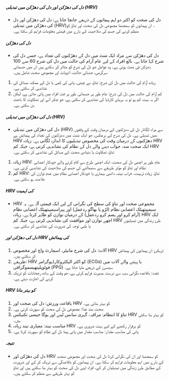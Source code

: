 ##### دل کی دھڑکن اور دل کی دھڑکن میں تبدیلی (HRV)
* دل کی صحت کو اکثر دو اہم پیمانوں کے ذریعے جانچا جاتا ہے: دل کی دھڑکن اور دل کی دھڑکن میں تبدیلی (HRV)۔ ان پیمانوں کو سمجھنا مجموعی دل کی صحت اور تناؤ کو منظم کرنے کی جسم کی صلاحیت کے بارے میں قیمتی معلومات فراہم کر سکتا ہے۔

##### دل کی دھڑکن
* دل کی دھڑکن سے مراد ایک منٹ میں دل کے دھڑکنوں کی تعداد ہے، جسے دل کی شرح کہا جاتا ہے۔ بالغ افراد کے لیے عام آرام کی حالت میں دل کی شرح 60 سے 100 دھڑکن فی منٹ ہوتی ہے۔ وہ عوامل جو دل کی شرح کو متاثر کر سکتے ہیں ان میں جسمانی سرگرمی، جذباتی حالت، ادویات اور مجموعی صحت شامل ہیں۔

1. زیادہ آرام کی حالت میں دل کی شرح: تناؤ، بے چینی، پانی کی کمی یا دل کے ممکنہ مسائل کی نشاندہی کر سکتی ہے۔
2. کم آرام کی حالت میں دل کی شرح: عام طور پر جسمانی طور پر فٹ افراد میں پائی جاتی ہے، لیکن اگر یہ بہت کم ہو تو یہ بریڈی کارڈیا کی نشاندہی کر سکتی ہے، جو چکر آنے اور تھکاوٹ کا باعث بن سکتی ہے۔

##### دل کی دھڑکن میں تبدیلی (HRV)
* دل کی دھڑکن میں تبدیلی (HRV) سے مراد لگاتار دل کی دھڑکنوں کے درمیان وقت کے وقفوں میں تبدیلی ہے۔ دل کی شرح کے برعکس، جو ایک منٹ میں دھڑکنوں کی تعداد کی پیمائش ہے، HRV دھڑکنوں کے درمیان وقت کی مخصوص تبدیلیوں کا اندازہ لگاتی ہے۔ زیادہ HRV ایک صحت مند، جواب دینے والے دل کے نظام کی نشاندہی کرتی ہے، جبکہ کم HRV تناؤ، تھکاوٹ یا بنیادی صحت کے مسائل کی نشاندہی کر سکتی ہے۔

1. زیادہ HRV: عام طور پر اچھی دل کی صحت، ایک اچھی طرح سے کام کرنے والے خودکار اعصابی نظام اور تناؤ کو مؤثر طریقے سے سنبھالنے کی جسم کی صلاحیت کی نشاندہی کرتی ہے۔
2. کم HRV: تناؤ، زیادہ تربیت، خراب نیند، دائمی بیماری یا خودکار اعصابی نظام میں عدم توازن کی علامت ہو سکتی ہے۔

##### HRV کی اہمیت
* HRV مجموعی صحت اور تناؤ کی سطح کی نگرانی کے لیے ایک قیمتی آلہ ہے۔ یہ سیمپیتھیٹک اعصابی نظام (لڑو یا بھاگو ردعمل) اور پیراسیمپیتھیٹک اعصابی نظام (آرام کرو اور ہضم کرو ردعمل) کے درمیان توازن کو ظاہر کرتا ہے۔ زیادہ HRV ایک اچھے توازن اور موافقت کی نشاندہی کرتی ہے، جبکہ کم HRV طرز زندگی میں تبدیلیوں یا طبی توجہ کی ضرورت کی نشاندہی کر سکتی ہے۔

##### دل کی دھڑکن اور HRV کی پیمائش
1. آلات: دل کی شرح مانیٹر، اسمارٹ واچ اور مخصوص HRV ٹریکرز ان پیمانوں کی پیمائش کر سکتے ہیں۔
2. طریقے: HRV کو اکثر الیکٹروکارڈیوگرامز (ECGs) یا پہننے والے آلات میں فوٹوپلیتھیسموگرافی (PPG) سینسرز کے ذریعے ماپا جاتا ہے۔
3. تعدد: باقاعدہ نگرانی سب سے درست بصیرت فراہم کرتی ہے، جو وقت کے ساتھ رجحانات کو ٹریک کرنے کی اجازت دیتی ہے۔

##### HRV کو بہتر بنانا
1. باقاعدہ ورزش: دل کی صحت اور HRV کو بہتر بناتی ہے۔
2. صحت مند غذا: مجموعی دل کی صحت کو سپورٹ کرتی ہے۔
3. تناؤ کا انتظام: مراقبہ، گہری سانس لینے اور یوگا جیسی تکنیکس HRV کو بہتر بنا سکتی ہیں۔
4. مناسب نیند: معیاری نیند زیادہ HRV کو برقرار رکھنے کے لیے بہت ضروری ہے۔
5. پانی کی مناسب مقدار: مناسب مقدار میں پانی پینا دل کے نظام کو سپورٹ کرتا ہے۔

##### نتیجہ
* دل کی دھڑکن اور HRV کو سمجھنا اور ان کی نگرانی کرنا دل کی صحت اور مجموعی صحت کے بارے میں اہم معلومات فراہم کر سکتا ہے۔ ان پیمانوں کو باقاعدگی سے ٹریک کر کے اور ضرورت کے مطابق طرز زندگی میں تبدیلیاں کر کے، افراد اپنی دل کی صحت کو بہتر بنا سکتے ہیں اور تناؤ کو بہتر طریقے سے منظم کر سکتے ہیں۔